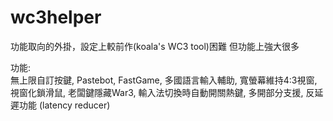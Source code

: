 # wc3helper
功能取向的外掛，設定上較前作(koala's WC3 tool)困難 但功能上強大很多  
  
功能:  
無上限自訂按鍵, Pastebot, FastGame, 多國語言輸入輔助, 寬螢幕維持4:3視窗, 視窗化鎖滑鼠, 老闆鍵隱藏War3, 輸入法切換時自動開關熱鍵, 多開部分支援, 反延遲功能 (latency reducer)
